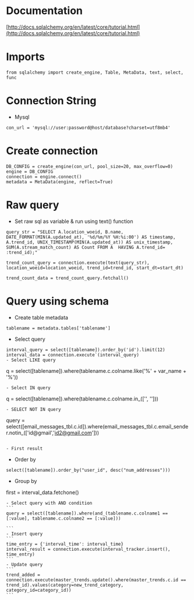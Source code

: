 # Documentation
[http://docs.sqlalchemy.org/en/latest/core/tutorial.html](http://docs.sqlalchemy.org/en/latest/core/tutorial.html)

# Imports
```
from sqlalchemy import create_engine, Table, MetaData, text, select, func
```
# Connection String
- Mysql
```
con_url = 'mysql://user:password@host/database?charset=utf8mb4'
```
# Create connection
```
DB_CONFIG = create_engine(con_url, pool_size=20, max_overflow=0)       
engine = DB_CONFIG
connection = engine.connect()
metadata = MetaData(engine, reflect=True)
```
# Raw query
- Set raw sql as variable & run using text() function
```
query_str = "SELECT A.location_woeid, B.name,  DATE_FORMAT(MIN(A.updated_at), '%d/%m/%Y %H:%i:00') AS timestamp, A.trend_id, UNIX_TIMESTAMP(MIN(A.updated_at)) AS unix_timestamp, SUM(A.stream_match_count) AS Count FROM A  HAVING A.trend_id= :trend_id);"

trend_count_query = connection.execute(text(query_str), location_woeid=location_woeid, trend_id=trend_id, start_dt=start_dt)

trend_count_data = trend_count_query.fetchall()
```
# Query using schema
- Create table metadata
```
tablename = metadata.tables['tablename']
```
- Select query
```
interval_query = select([tablename]).order_by('id').limit(12)
interval_data = connection.execute`(interval_query)
- Select LIKE query
```
q = select([tablename]).where(tablename.c.colname.like('%' + var_name + '%'))
```
- Select IN query
```
q = select([tablename]).where(tablename.c.colname.in_(['', '']))
```
- SELECT NOT IN query
```
query = select([email_messages_tbl.c.id]).where(email_messages_tbl.c.email_sender.notin_(['id@gmail','id2@gmail.com']))
```

- First result
```
- Order by
```
select([tablename]).order_by("user_id", desc("num_addresses")))
```
- Group by

first = interval_data.fetchone()
````
- Select query with AND condition
```
query = select([tablename]).where(and_(tablename.c.colname1 == [:value], tablename.c.colname2 == [:value]))
    
```
- Insert query
```
time_entry = {'interval_time': interval_time}
interval_result = connection.execute(interval_tracker.insert(), time_entry)
```
- Update query
```
trend_added = connection.execute(master_trends.update().where(master_trends.c.id == trend_id).values(category=new_trend_category, category_id=category_id))      
```